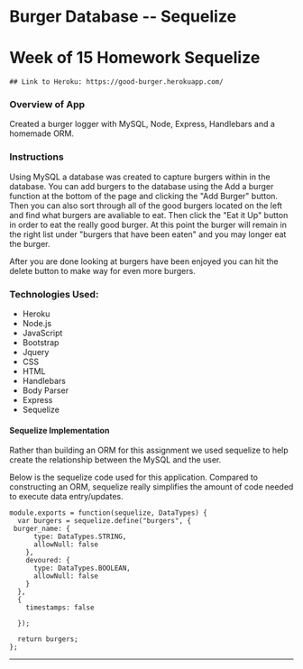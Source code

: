 # Burger Database -- Sequelize

# Week of 15 Homework Sequelize

	## Link to Heroku: https://good-burger.herokuapp.com/


### Overview of App 

Created a burger logger with MySQL, Node, Express, Handlebars and a homemade ORM. 

### Instructions

Using MySQL a database was created to capture burgers within in the database. You can add burgers to the database using the Add a burger function at the bottom of the page and clicking the "Add Burger" button. Then you can also sort through all of the good burgers located on the left and find what burgers are avaliable to eat. Then click the "Eat it Up" button in order to eat the really good burger. At this point the burger will remain in the right list under "burgers that have been eaten" and you may longer eat the burger. 

After you are done looking at burgers have been enjoyed you can hit the delete button to make way for even more burgers.

### Technologies Used: 

* Heroku 
* Node.js 
* JavaScript
* Bootstrap
* Jquery 
* CSS
* HTML
* Handlebars
* Body Parser 
* Express
* Sequelize



#### Sequelize Implementation  

Rather than building an ORM for this assignment we used sequelize to help create the relationship between the MySQL and the user. 

Below is the sequelize code used for this application. Compared to constructing an ORM, sequelize really simplifies the amount of code needed to execute data entry/updates.

```
module.exports = function(sequelize, DataTypes) {
  var burgers = sequelize.define("burgers", {
 burger_name: {
      type: DataTypes.STRING,
      allowNull: false
    },
    devoured: {
      type: DataTypes.BOOLEAN,
      allowNull: false
    }
  },
  {
    timestamps: false
  
  });

  return burgers;
};

```

- - -


